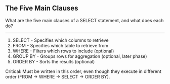 ## The Five Main Clauses

What are the five main clauses of a SELECT statement, and what does each do?

---

1. SELECT - Specifies which columns to retrieve
2. FROM - Specifies which table to retrieve from
3. WHERE - Filters which rows to include (optional)
4. GROUP BY - Groups rows for aggregation (optional, later phase)
5. ORDER BY - Sorts the results (optional)

Critical: Must be written in this order, even though they execute in different order (FROM → WHERE → SELECT → ORDER BY).

